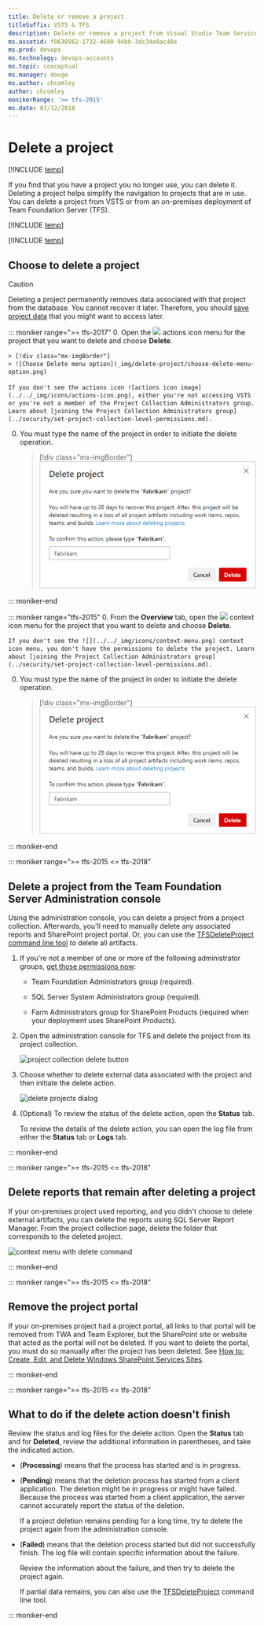 ```yaml
---
title: Delete or remove a project
titleSuffix: VSTS & TFS
description: Delete or remove a project from Visual Studio Team Services (VSTS) or from Team Foundation Server (TFS)
ms.assetid: f8638962-1732-4600-94bb-3dc34e0ac48e
ms.prod: devops
ms.technology: devops-accounts
ms.topic: conceptual
ms.manager: douge
ms.author: chcomley
author: chcomley
monikerRange: '>= tfs-2015'
ms.date: 07/12/2018
---
```


# Delete a project 

[!INCLUDE [temp](../../_shared/version-vsts-tfs-all-versions.md)]  

If you find that you have a project you no longer use, you can delete it. Deleting a project helps simplify the navigation to projects that are in use. You can delete a project from VSTS or from an on-premises deployment of Team Foundation Server (TFS).

[!INCLUDE [temp](../../_shared/navigation.md)] 

[!INCLUDE [temp](../../_shared/open-admin-organization-settings.md)] 

## Choose to delete a project 

> [!Caution]
> Deleting a project permanently removes data associated with that project from the database. You cannot recover it later. Therefore, you should [save project data](save-project-data.md) that you might want to access later.

::: moniker range=">= tfs-2017"
0. Open the ![](../../_img/icons/actions-icon.png) actions icon menu for the project that you want to delete and choose **Delete**.

	> [!div class="mx-imgBorder"]  
	> ![Choose Delete menu option](_img/delete-project/choose-delete-menu-option.png)

    If you don't see the actions icon ![actions icon image](../../_img/icons/actions-icon.png), either you're not accessing VSTS or you're not a member of the Project Collection Administrators group. Learn about [joining the Project Collection Administrators group](../security/set-project-collection-level-permissions.md).

0. You must type the name of the project in order to initiate the delete operation. 

   >[!div class="mx-imgBorder"]
   ![delete-team-project-dialog](_img/delete-project/delete-team-project-dialog.png)

::: moniker-end  


::: moniker range="tfs-2015"
0. From the **Overview** tab, open the ![](../../_img/icons/context-menu.png) context icon menu for the project that you want to delete and choose **Delete**.

    If you don't see the ![](../../_img/icons/context-menu.png) context icon menu, you don't have the permissions to delete the project. Learn about [joining the Project Collection Administrators group](../security/set-project-collection-level-permissions.md).

0. You must type the name of the project in order to initiate the delete operation. 

   >[!div class="mx-imgBorder"]
   ![delete-team-project-dialog](_img/delete-project/delete-team-project-dialog.png)

::: moniker-end  

<a name="delete-team-proj"></a>

::: moniker range=">= tfs-2015 <= tfs-2018"

## Delete a project from the Team Foundation Server Administration console

Using the administration console, you can delete a project from a project collection. Afterwards, you'll need to manually delete any associated reports and SharePoint project portal. Or, you can use the [TFSDeleteProject command line tool](/tfs/server/ref/command-line/tfsdeleteproject-cmd) to delete all artifacts.

1.  If you're not a member of one or more of the following administrator groups, [get those permissions now](/tfs/server/admin/add-administrator-tfs):

    -   Team Foundation Administrators group (required).

    -   SQL Server System Administrators group (required).

    -   Farm Administrators group for SharePoint Products (required when your deployment uses SharePoint Products).

2.  Open the administration console for TFS and delete the project from its project collection.

    ![project collection delete button](_img/delete-project/ic686856.png)

3.  Choose whether to delete external data associated with the project and then initiate the delete action.

    ![delete projects dialog](_img/delete-project/ic687180.png)

4.  (Optional) To review the status of the delete action, open the **Status** tab.

    To review the details of the delete action, you can open the log file from either the **Status** tab or **Logs** tab.

::: moniker-end


::: moniker range=">= tfs-2015 <= tfs-2018"

## Delete reports that remain after deleting a project

If your on-premises project used reporting, and you didn't choose to delete external artifacts, you can delete the reports using SQL Server Report Manager. From the project collection page, delete the folder that corresponds to the deleted project.

![context menu with delete command](_img/delete-project/ic686857.png)

::: moniker-end

::: moniker range=">= tfs-2015 <= tfs-2018"

## Remove the project portal

If your on-premises project had a project portal, all links to that portal will be removed from TWA and Team Explorer, but the SharePoint site or website that acted as the portal will not be deleted. If you want to delete the portal, you must do so manually after the project has been deleted. See [How to: Create, Edit, and Delete Windows SharePoint Services Sites](/previous-versions/visualstudio/visual-studio-2010/ms253110(v%3dvs.100)).

::: moniker-end

::: moniker range=">= tfs-2015 <= tfs-2018"

## What to do if the delete action doesn't finish

Review the status and log files for the delete action. Open the **Status** tab and for **Deleted**, review the additional information in parentheses, and take the indicated action.

-   (**Processing**) means that the process has started and is in progress.

-   (**Pending**) means that the deletion process has started from a client application. The deletion might be in progress or might have failed. Because the process was started from a client application, the server cannot accurately report the status of the deletion.

    If a project deletion remains pending for a long time, try to delete the project again from the administration console.

-   (**Failed**) means that the deletion process started but did not successfully finish. The log file will contain specific information about the failure.

    Review the information about the failure, and then try to delete the project again.

    If partial data remains, you can also use the [TFSDeleteProject](/tfs/server/command-line/tfsdeleteproject-cmd) command line tool.

::: moniker-end